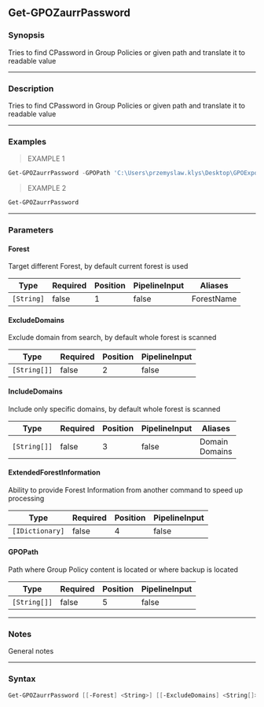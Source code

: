 Get-GPOZaurrPassword
--------------------

### Synopsis
Tries to find CPassword in Group Policies or given path and translate it to readable value

---

### Description

Tries to find CPassword in Group Policies or given path and translate it to readable value

---

### Examples
> EXAMPLE 1

```PowerShell
Get-GPOZaurrPassword -GPOPath 'C:\Users\przemyslaw.klys\Desktop\GPOExport_2020.10.12'
```
> EXAMPLE 2

```PowerShell
Get-GPOZaurrPassword
```

---

### Parameters
#### **Forest**
Target different Forest, by default current forest is used

|Type      |Required|Position|PipelineInput|Aliases   |
|----------|--------|--------|-------------|----------|
|`[String]`|false   |1       |false        |ForestName|

#### **ExcludeDomains**
Exclude domain from search, by default whole forest is scanned

|Type        |Required|Position|PipelineInput|
|------------|--------|--------|-------------|
|`[String[]]`|false   |2       |false        |

#### **IncludeDomains**
Include only specific domains, by default whole forest is scanned

|Type        |Required|Position|PipelineInput|Aliases           |
|------------|--------|--------|-------------|------------------|
|`[String[]]`|false   |3       |false        |Domain<br/>Domains|

#### **ExtendedForestInformation**
Ability to provide Forest Information from another command to speed up processing

|Type           |Required|Position|PipelineInput|
|---------------|--------|--------|-------------|
|`[IDictionary]`|false   |4       |false        |

#### **GPOPath**
Path where Group Policy content is located or where backup is located

|Type        |Required|Position|PipelineInput|
|------------|--------|--------|-------------|
|`[String[]]`|false   |5       |false        |

---

### Notes
General notes

---

### Syntax
```PowerShell
Get-GPOZaurrPassword [[-Forest] <String>] [[-ExcludeDomains] <String[]>] [[-IncludeDomains] <String[]>] [[-ExtendedForestInformation] <IDictionary>] [[-GPOPath] <String[]>] [<CommonParameters>]
```
